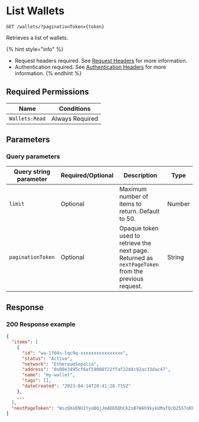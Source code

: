 # List Wallets

`GET /wallets/?paginationToken={token}`

Retrieves a list of wallets.



{% hint style="info" %}
* Request headers required. See [Request Headers](../../getting-started/request-headers.md) for more information.
* Authentication required. See [Authentication Headers](../../getting-started/request-headers.md#authentication-headers) for more information.
{% endhint %}

## Required Permissions

| Name           | Conditions      |
| -------------- | --------------- |
| `Wallets:Read` | Always Required |

## Parameters <a href="#parameters.1" id="parameters.1"></a>

### Query parameters <a href="#path-parameters" id="path-parameters"></a>

| Query string parameter | Required/Optional | Description                                                                                         | Type   |
| ---------------------- | ----------------- | --------------------------------------------------------------------------------------------------- | ------ |
| `limit`                | Optional          | Maximum number of items to return. Default to 50.                                                   | Number |
| `paginationToken`      | Optional          | Opaque token used to retrieve the next page. Returned as `nextPageToken` from the previous request. | String |

## Response <a href="#response" id="response"></a>

### 200 Response example <a href="#response-example" id="response-example"></a>

```json
{
  "items": [
    {
      "id": "wa-1f04s-lqc9q-xxxxxxxxxxxxxxxx",
      "status": "Active",
      "network": "EthereumSepolia",
      "address": "0x00e3495cf6af59008f22ffaf32d4c92ac33dac47",
      "name": "my-wallet",
      "tags": [],
      "dateCreated": "2023-04-14T20:41:28.715Z"
    },
    ...
  ],
  "nextPageToken": "WszQXoENUIYyoBQjJm4DE6QhCk2sB7WAh9kykUMaTQcD25SToKbuXkgf3td8ZYb2LrtopPLo35u407gwwA1Sug=="
}
```
